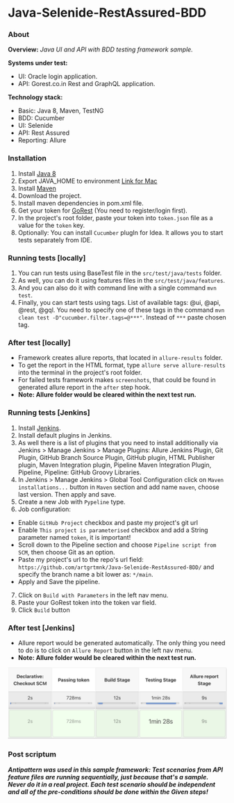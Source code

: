 # Java-Selenide-RestAssured-BDD

### About
**Overview:** _Java UI and API with BDD testing framework sample._

**Systems under test:**
- UI: Oracle login application.
- API: Gorest.co.in Rest and GraphQL application.

**Technology stack:**
- Basic: Java 8, Maven, TestNG
- BDD: Cucumber
- UI: Selenide
- API: Rest Assured
- Reporting: Allure

### Installation
1. Install [Java 8](https://www.oracle.com/java/technologies/javase/javase8-archive-downloads.html)
2. Export JAVA_HOME to environment [Link for Mac](https://stackoverflow.com/questions/15826202/where-is-java-installed-on-mac-os-x)
3. Install [Maven](https://maven.apache.org/install.html)
4. Download the project.
5. Install maven dependencies in pom.xml file.
6. Get your token for [GoRest](https://gorest.co.in/my-account/access-tokens) (You need to register/login first).
7. In the project's root folder, paste your token into `token.json` file as a value for the `token` key.
8. Optionally: You can install `Cucumber` plugIn for Idea. It allows you to start tests separately from IDE.

### Running tests [locally]
1. You can run tests using BaseTest file in the `src/test/java/tests` folder.
2. As well, you can do it using features files in the `src/test/java/features`.
3. And you can also do it with command line with a single command `mvn test`.
4. Finally, you can start tests using tags. List of available tags: @ui, @api, @rest, @gql. You need to specify one of these tags in the command `mvn clean test -D"cucumber.filter.tags=@***"`. Instead of `***` paste chosen tag.

### After test [locally]
- Framework creates allure reports, that located in `allure-results` folder.
- To get the report in the HTML format, type `allure serve allure-results` into the terminal in the project's root folder.
- For failed tests framework makes `screenshots`, that could be found in generated allure report in the `after` step hook.
- **Note: Allure folder would be cleared within the next test run.**

### Running tests [Jenkins]
1. Install [Jenkins](https://www.jenkins.io).
2. Install default plugins in Jenkins.
3. As well there is a list of plugins that you need to install additionally via Jenkins > Manage Jenkins > Manage Plugins: Allure Jenkins Plugin, Git Plugin, GitHub Branch Source Plugin, GitHub plugin, HTML Publisher plugin, Maven Integration plugin, Pipeline Maven Integration Plugin, Pipeline, Pipeline: GitHub Groovy Libraries.
4. In Jenkins > Manage Jenkins > Global Tool Configuration click on `Maven installations...` button in `Maven` section and add name `maven`, choose last version. Then apply and save.
5. Create a new Job with `Pypeline` type.
6. Job configuration:
- Enable `GitHub Project` checkbox and paste my project's git url
- Enable `This project is parameterised` checkbox and add a String parameter named `token`, it is important!
- Scroll down to the Pipeline section and choose `Pipeline script from SCM`, then choose Git as an option.
- Paste my project's url to the repo's url field: `https://github.com/artgrtmnk/Java-Selenide-RestAssured-BDD/` and specify the branch name a bit lower as: `*/main`.
- Apply and Save the pipeline.
7. Click on `Build with Parameters` in the left nav menu.
8. Paste your GoRest token into the token var field.
9. Click `Build` button

### After test [Jenkins]
- Allure report would be generated automatically. The only thing you need to do is to click on `Allure Report` button in the left nav menu.
- **Note: Allure folder would be cleared within the next test run.**

![Successful pipeline from Jenkins](Successful_Jenkins_Pipeline.png)

### Post scriptum
**_Antipattern was used in this sample framework: Test scenarios from API feature files are running sequentially, just because that's a sample. Never do it in a real project. Each test scenario should be independent and all of the pre-conditions should be done within the Given steps!_**

